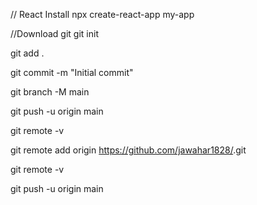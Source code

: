 // React Install
npx create-react-app my-app

//Download git
git init

git add .

git commit -m "Initial commit"

git branch -M main

git push -u origin main

git remote -v

git remote add origin https://github.com/jawahar1828/<your-repo-name>.git

 git remote -v

git push -u origin main
